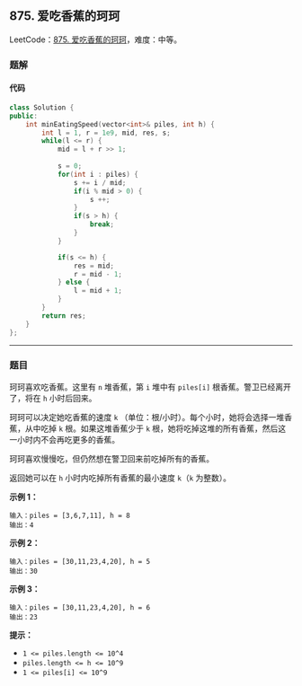 ## 875. 爱吃香蕉的珂珂

LeetCode：[875. 爱吃香蕉的珂珂](https://leetcode.cn/problems/koko-eating-bananas/)，难度：中等。

### 题解

#### 代码

```c++
class Solution {
public:
    int minEatingSpeed(vector<int>& piles, int h) {
        int l = 1, r = 1e9, mid, res, s;
        while(l <= r) {
            mid = l + r >> 1;
            
            s = 0;
            for(int i : piles) {
                s += i / mid;
                if(i % mid > 0) {
                    s ++;
                }
                if(s > h) {
                    break;
                }
            }

            if(s <= h) {
                res = mid;
                r = mid - 1;
            } else {
                l = mid + 1;
            }
        }
        return res;
    }
};
```



---



### 题目

珂珂喜欢吃香蕉。这里有 `n` 堆香蕉，第 `i` 堆中有 `piles[i]` 根香蕉。警卫已经离开了，将在 `h` 小时后回来。

珂珂可以决定她吃香蕉的速度 `k` （单位：根/小时）。每个小时，她将会选择一堆香蕉，从中吃掉 `k` 根。如果这堆香蕉少于 `k` 根，她将吃掉这堆的所有香蕉，然后这一小时内不会再吃更多的香蕉。 

珂珂喜欢慢慢吃，但仍然想在警卫回来前吃掉所有的香蕉。

返回她可以在 `h` 小时内吃掉所有香蕉的最小速度 `k`（`k` 为整数）。

 



**示例 1：**

```
输入：piles = [3,6,7,11], h = 8
输出：4
```

**示例 2：**

```
输入：piles = [30,11,23,4,20], h = 5
输出：30
```

**示例 3：**

```
输入：piles = [30,11,23,4,20], h = 6
输出：23
```

 

**提示：**

- `1 <= piles.length <= 10^4`
- `piles.length <= h <= 10^9`
- `1 <= piles[i] <= 10^9`


